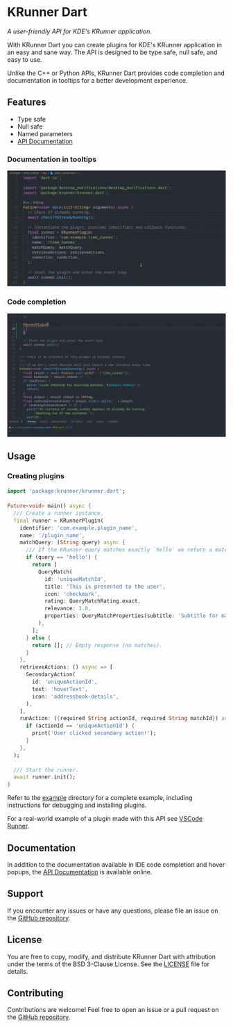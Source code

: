 # KRunner Dart

*A user-friendly API for KDE's KRunner application.*

With KRunner Dart you can create plugins for KDE's KRunner application in an
easy and sane way. The API is designed to be type safe, null safe, and easy to
use.

Unlike the C++ or Python APIs, KRunner Dart provides code completion and 
documentation in tooltips for a better development experience.


## Features

- Type safe
- Null safe
- Named parameters
- [API Documentation](https://pub.dev/documentation/krunner/latest/krunner/krunner-library.html)

### Documentation in tooltips

![Documentation in tooltips](https://raw.githubusercontent.com/Merrit/krunner-dart/refs/heads/main/assets/videos/promo/intellisense.gif)

### Code completion

![Code completion](https://raw.githubusercontent.com/Merrit/krunner-dart/refs/heads/main/assets/videos/promo/code_completion.gif)

## Usage

### Creating plugins

```dart
import 'package:krunner/krunner.dart';

Future<void> main() async {
  /// Create a runner instance.
  final runner = KRunnerPlugin(
    identifier: 'com.example.plugin_name',
    name: '/plugin_name',
    matchQuery: (String query) async {
      /// If the KRunner query matches exactly `hello` we return a match.
      if (query == 'hello') {
        return [
          QueryMatch(
            id: 'uniqueMatchId',
            title: 'This is presented to the user',
            icon: 'checkmark',
            rating: QueryMatchRating.exact,
            relevance: 1.0,
            properties: QueryMatchProperties(subtitle: 'Subtitle for match'),
          ),
        ];
      } else {
        return []; // Empty response (no matches).
      }
    },
    retrieveActions: () async => [
      SecondaryAction(
        id: 'uniqueActionId',
        text: 'hoverText',
        icon: 'addressbook-details',
      ),
    ],
    runAction: ({required String actionId, required String matchId}) async {
      if (actionId == 'uniqueActionId') {
        print('User clicked secondary action!');
      }
    },
  );

  /// Start the runner.
  await runner.init();
}
```

Refer to the [example](https://github.com/Merrit/krunner-dart/tree/main/example)
directory for a complete example, including instructions for debugging and
installing plugins.

For a real-world example of a plugin made with this API see [VSCode Runner](https://github.com/Merrit/vscode-runner).


## Documentation

In addition to the documentation available in IDE code completion and hover
popups, the [API Documentation](https://pub.dev/documentation/krunner/latest/krunner/krunner-library.html)
is available online.


## Support

If you encounter any issues or have any questions, please file an issue on the 
[GitHub repository](https://github.com/Merrit/krunner-dart/issues?q=sort%3Aupdated-desc+is%3Aissue+is%3Aopen).


## License

You are free to copy, modify, and distribute KRunner Dart with attribution under 
the terms of the BSD 3-Clause License. See the
[LICENSE](https://github.com/Merrit/krunner-dart/blob/fa1c521642672d378133c74412a663c7b51d994b/LICENSE) file for details.

## Contributing

Contributions are welcome! Feel free to open an issue or a pull request on the
[GitHub repository](https://github.com/Merrit/krunner-dart).
